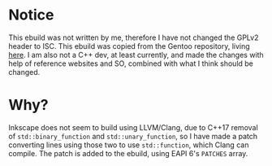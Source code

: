 # Notice
This ebuild was not written by me, therefore I have not changed the GPLv2 header to ISC.
This ebuild was copied from the Gentoo repository, living [here](https://gitweb.gentoo.org/repo/gentoo.git/tree/media-gfx/inkscape/inkscape-1.2.2.ebuild).
I am also not a C++ dev, at least currently, and made the changes with help of reference websites and SO, combined with what I think should be changed.

# Why?
Inkscape does not seem to build using LLVM/Clang, due to C++17 removal of `std::binary_function` and `std::unary_function`, so I have made a patch converting lines using those two to use `std::function`, which Clang can compile. The patch is added to the ebuild, using EAPI 6's `PATCHES` array.
